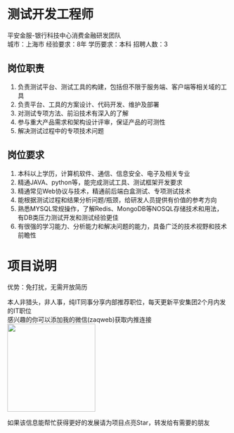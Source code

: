 # 测试开发工程师
平安金服-银行科技中心消费金融研发团队  
城市：上海市 经验要求：8年 学历要求：本科  招聘人数：3

## 岗位职责
1.	负责测试平台、测试工具的构建，包括但不限于服务端、客户端等相关域的工具
 2.	负责平台、工具的方案设计、代码开发、维护及部署
 3.	对测试专项方法、前沿技术有深入的了解
 4.	参与重大产品需求和架构设计评审，保证产品的可测性
 5.	解决测试过程中的专项技术问题

## 岗位要求
1.	本科以上学历，计算机软件、通信、信息安全、电子及相关专业
 2.	精通JAVA、python等，能完成测试工具、测试框架开发要求
 3.	精通常见Web协议与技术，精通前后端白盒测试、专项测试技术
 4.	能根据测试过程和结果分析问题/瓶颈，给研发人员提供有价值的参考方向
 5.	熟悉MYSQL常规操作，了解Redis、MongoDB等NOSQL存储技术和用法，有DB类压力测试开发和测试经验更佳
 6.	有很强的学习能力、分析能力和解决问题的能力，具备广泛的技术视野和技术前瞻性

# 项目说明

优势：免打扰，无需开放简历

本人非猎头，非人事，纯IT同事分享内部推荐职位，每天更新平安集团2个月内发的IT职位  
感兴趣的你可以添加我的微信(zaqweb)获取内推连接  
<img src="https://github.com/zaqweb/PA-IT-JOBS/blob/master/WechatICode.jpeg"  height="200" width="200">

如果该信息能帮忙获得更好的发展请为项目点亮Star，转发给有需要的朋友




